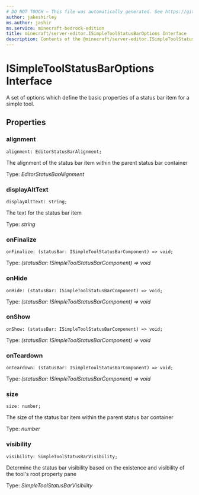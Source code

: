 ```yaml
---
# DO NOT TOUCH — This file was automatically generated. See https://github.com/mojang/minecraftapidocsgenerator to modify descriptions, examples, etc.
author: jakeshirley
ms.author: jashir
ms.service: minecraft-bedrock-edition
title: minecraft/server-editor.ISimpleToolStatusBarOptions Interface
description: Contents of the @minecraft/server-editor.ISimpleToolStatusBarOptions class.
---
```

# ISimpleToolStatusBarOptions Interface

A set of options which define the basic properties of a status bar item for a simple tool.

## Properties

### **alignment**
`alignment: EditorStatusBarAlignment;`

The alignment of the status bar item within the parent status bar container

Type: *EditorStatusBarAlignment*

### **displayAltText**
`displayAltText: string;`

The text for the status bar item

Type: *string*

### **onFinalize**
`onFinalize: (statusBar: ISimpleToolStatusBarComponent) => void;`

Type: *(statusBar: ISimpleToolStatusBarComponent) => void*

### **onHide**
`onHide: (statusBar: ISimpleToolStatusBarComponent) => void;`

Type: *(statusBar: ISimpleToolStatusBarComponent) => void*

### **onShow**
`onShow: (statusBar: ISimpleToolStatusBarComponent) => void;`

Type: *(statusBar: ISimpleToolStatusBarComponent) => void*

### **onTeardown**
`onTeardown: (statusBar: ISimpleToolStatusBarComponent) => void;`

Type: *(statusBar: ISimpleToolStatusBarComponent) => void*

### **size**
`size: number;`

The size of the status bar item within the parent status bar container

Type: *number*

### **visibility**
`visibility: SimpleToolStatusBarVisibility;`

Determine the status bar visibility based on the existence and visibility of the tool's root property pane

Type: *SimpleToolStatusBarVisibility*

